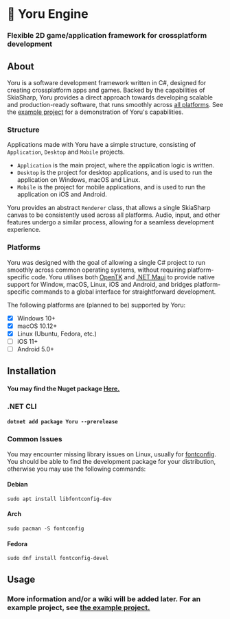 # 🌙 Yoru Engine

### Flexible 2D game/application framework for crossplatform development

## About

Yoru is a software development framework written in C#, designed for creating crossplatform apps and games. Backed by the capabilities of SkiaSharp, Yoru provides a direct approach towards developing scalable and production-ready software, that runs smoothly across [all platforms](#platforms). See the [example project](Yoru.Example/Program.cs) for a demonstration of Yoru's capabilities.

### Structure

Applications made with Yoru have a simple structure, consisting of `Application`, `Desktop` and `Mobile` projects.

- `Application` is the main project, where the application logic is written.
- `Desktop` is the project for desktop applications, and is used to run the application on Windows, macOS and Linux.
- `Mobile` is the project for mobile applications, and is used to run the application on iOS and Android.

Yoru provides an abstract `Renderer` class, that allows a single SkiaSharp canvas to be consistently used across all platforms. Audio, input, and other features undergo a similar process, allowing for a seamless development experience.

### Platforms

Yoru was designed with the goal of allowing a single C# project to run smoothly across common operating systems, without requiring platform-specific code. Yoru utilises both [OpenTK](https://opentk.net/) and [.NET Maui](https://dotnet.microsoft.com/en-us/apps/maui) to provide native support for Window, macOS, Linux, iOS and Android, and bridges platform-specific commands to a global interface for straightforward development.

The following platforms are (planned to be) supported by Yoru:

- [x] Windows 10+
- [x] macOS 10.12+
- [x] Linux (Ubuntu, Fedora, etc.)
- [ ] iOS 11+
- [ ] Android 5.0+

## Installation

#### You may find the Nuget package [Here.](https://www.nuget.org/packages/Yoru)

### .NET CLI

<h4><code>dotnet add package Yoru --prerelease</code></h4>

### Common Issues

You may encounter missing library issues on Linux, usually for [fontconfig](https://www.freedesktop.org/wiki/Software/fontconfig/). You should be able to find the development package for your distribution, otherwise you may use the following commands:

#### Debian

`sudo apt install libfontconfig-dev`

#### Arch

`sudo pacman -S fontconfig`

#### Fedora

`sudo dnf install fontconfig-devel`

## Usage

### More information and/or a wiki will be added later. For an example project, see [the example project.](Yoru.Example/Program.cs)
